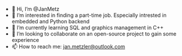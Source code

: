 - 👋 Hi, I’m @JanMetz
- 👀 I’m interested in finding a part-time job. Especially intrested in embedded and Python backend
- 🌱 I’m currently learning SQL and graphics management in C++
- 💞️ I’m looking to collaborate on an open-source project to gain some experience
- 📫 How to reach me: jan.metzler@outlook.com

<!---
JanMetz/JanMetz is a ✨ special ✨ repository because its `README.md` (this file) appears on your GitHub profile.
You can click the Preview link to take a look at your changes.
--->
